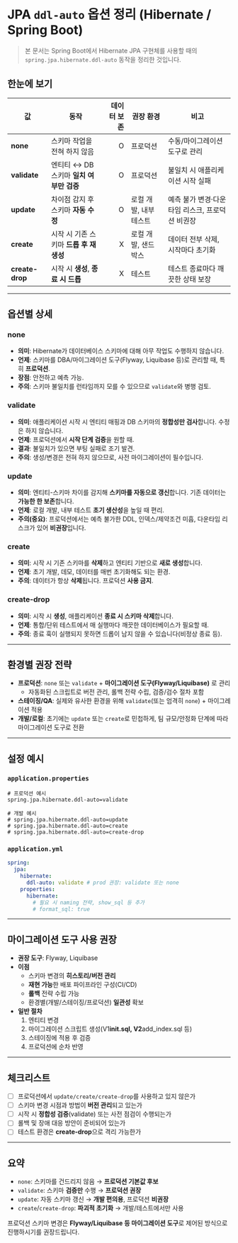 # JPA `ddl-auto` 옵션 정리 (Hibernate / Spring Boot)

> 본 문서는 Spring Boot에서 Hibernate JPA 구현체를 사용할 때의 `spring.jpa.hibernate.ddl-auto` 동작을 정리한 것입니다.

## 한눈에 보기

| 값              | 동작                                    | 데이터 보존 | 권장 환경              | 비고                                            |
| --------------- | --------------------------------------- | ----------: | ---------------------- | ----------------------------------------------- |
| **none**        | 스키마 작업을 전혀 하지 않음            |           O | 프로덕션               | 수동/마이그레이션 도구로 관리                   |
| **validate**    | 엔티티 ↔ DB 스키마 **일치 여부만 검증** |           O | 프로덕션               | 불일치 시 애플리케이션 시작 실패                |
| **update**      | 차이점 감지 후 스키마 **자동 수정**     |           O | 로컬 개발, 내부 테스트 | 예측 불가 변경·다운타임 리스크, 프로덕션 비권장 |
| **create**      | 시작 시 기존 스키마 **드롭 후 재생성**  |           X | 로컬 개발, 샌드박스    | 데이터 전부 삭제, 시작마다 초기화               |
| **create-drop** | 시작 시 **생성**, **종료 시 드롭**      |           X | 테스트                 | 테스트 종료마다 깨끗한 상태 보장                |

---

## 옵션별 상세

### none

- **의미**: Hibernate가 데이터베이스 스키마에 대해 아무 작업도 수행하지 않습니다.
- **언제**: 스키마를 DBA/마이그레이션 도구(Flyway, Liquibase 등)로 관리할 때, 특히 **프로덕션**.
- **장점**: 안전하고 예측 가능.
- **주의**: 스키마 불일치를 런타임까지 모를 수 있으므로 `validate`와 병행 검토.

### validate

- **의미**: 애플리케이션 시작 시 엔티티 매핑과 DB 스키마의 **정합성만 검사**합니다. 수정은 하지 않습니다.
- **언제**: 프로덕션에서 **시작 단계 검증**을 원할 때.
- **결과**: 불일치가 있으면 부팅 실패로 조기 발견.
- **주의**: 생성/변경은 전혀 하지 않으므로, 사전 마이그레이션이 필수입니다.

### update

- **의미**: 엔티티-스키마 차이를 감지해 **스키마를 자동으로 갱신**합니다. 기존 데이터는 **가능한 한 보존**합니다.
- **언제**: 로컬 개발, 내부 테스트 **초기 생산성**을 높일 때 편리.
- **주의(중요)**: 프로덕션에서는 예측 불가한 DDL, 인덱스/제약조건 미흡, 다운타임 리스크가 있어 **비권장**입니다.

### create

- **의미**: 시작 시 기존 스키마를 **삭제**하고 엔티티 기반으로 **새로 생성**합니다.
- **언제**: 초기 개발, 데모, 데이터를 매번 초기화해도 되는 환경.
- **주의**: 데이터가 항상 **삭제**됩니다. 프로덕션 **사용 금지**.

### create-drop

- **의미**: 시작 시 **생성**, 애플리케이션 **종료 시 스키마 삭제**합니다.
- **언제**: 통합/단위 테스트에서 매 실행마다 깨끗한 데이터베이스가 필요할 때.
- **주의**: 종료 훅이 실행되지 못하면 드롭이 남지 않을 수 있습니다(비정상 종료 등).

---

## 환경별 권장 전략

- **프로덕션**: `none` 또는 `validate` + **마이그레이션 도구(Flyway/Liquibase)** 로 관리
  - 자동화된 스크립트로 버전 관리, 롤백 전략 수립, 검증/검수 절차 포함
- **스테이징/QA**: 실제와 유사한 환경을 위해 `validate`(또는 엄격히 `none`) + 마이그레이션 적용
- **개발/로컬**: 초기에는 `update` 또는 `create`로 민첩하게, 팀 규모/안정화 단계에 따라 마이그레이션 도구로 전환

---

## 설정 예시

### `application.properties`

```properties
# 프로덕션 예시
spring.jpa.hibernate.ddl-auto=validate

# 개발 예시
# spring.jpa.hibernate.ddl-auto=update
# spring.jpa.hibernate.ddl-auto=create
# spring.jpa.hibernate.ddl-auto=create-drop
```

### `application.yml`

```yaml
spring:
  jpa:
    hibernate:
      ddl-auto: validate # prod 권장: validate 또는 none
    properties:
      hibernate:
        # 필요 시 naming 전략, show_sql 등 추가
        # format_sql: true
```

---

## 마이그레이션 도구 사용 권장

- **권장 도구**: Flyway, Liquibase
- **이점**
  - 스키마 변경의 **히스토리/버전 관리**
  - **재현 가능**한 배포 파이프라인 구성(CI/CD)
  - **롤백** 전략 수립 가능
  - 환경별(개발/스테이징/프로덕션) **일관성** 확보
- **일반 절차**
  1. 엔티티 변경
  2. 마이그레이션 스크립트 생성(V1**init.sql, V2**add_index.sql 등)
  3. 스테이징에 적용 후 검증
  4. 프로덕션에 순차 반영

---

## 체크리스트

- [ ] 프로덕션에서 `update/create/create-drop`를 사용하고 있지 않은가
- [ ] 스키마 변경 시점과 방법이 **버전 관리**되고 있는가
- [ ] 시작 시 **정합성 검증**(validate) 또는 사전 점검이 수행되는가
- [ ] 롤백 및 장애 대응 방안이 준비되어 있는가
- [ ] 테스트 환경은 **create-drop**으로 격리 가능한가

---

## 요약

- `none`: 스키마를 건드리지 않음 → **프로덕션 기본값 후보**
- `validate`: 스키마 **검증만** 수행 → **프로덕션 권장**
- `update`: 자동 스키마 갱신 → **개발 편의용**, 프로덕션 **비권장**
- `create`/`create-drop`: **파괴적 초기화** → 개발/테스트에서만 사용

프로덕션 스키마 변경은 **Flyway/Liquibase 등 마이그레이션 도구**로 제어된 방식으로 진행하시기를 권장드립니다.
